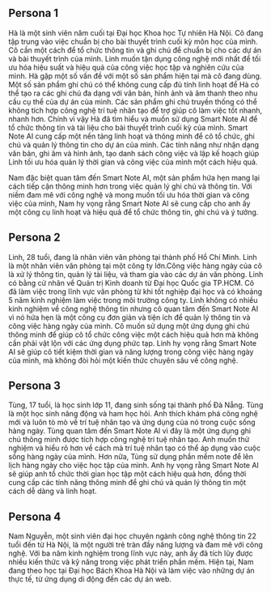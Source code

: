 ## Persona 1
Hà là một sinh viên năm cuối tại Đại học Khoa học Tự nhiên Hà Nội. Cô đang tập trung vào việc chuẩn bị cho bài thuyết trình cuối kỳ môn học của mình. Cô cần một cách để tổ chức thông tin và ghi chú để chuẩn bị cho các dự án và bài thuyết trình của mình. Linh muốn tận dụng công nghệ mới nhất để tối ưu hóa hiệu suất và hiệu quả của công việc học tập và nghiên cứu của mình.
Hà gặp một số vấn đề với một số sản phẩm hiện tại mà cô đang dùng. Một số sản phẩm ghi chú có thể không cung cấp đủ tính linh hoạt để Hà có thể tạo ra các ghi chú đa dạng với văn bản, hình ảnh và âm thanh theo nhu cầu cụ thể của dự án của mình. Các sản phẩm ghi chú truyền thống có thể không tích hợp công nghệ trí tuệ nhân tạo để trợ giúp cô làm việc tốt nhanh, nhanh hơn.
Chính vì vậy Hà đã tìm hiểu và muốn sử dụng Smart Note AI để tổ chức thông tin và tài liệu cho bài thuyết trình cuối kỳ của mình.
Smart Note AI cung cấp một nền tảng linh hoạt và thông minh để cô tổ chức, ghi chú và quản lý thông tin cho dự án của mình. Các tính năng như nhận dạng văn bản, ghi âm và hình ảnh, tạo danh sách công việc và lập kế hoạch giúp Linh tối ưu hóa quản lý thời gian và công việc của mình một cách hiệu quả.

Nam đặc biệt quan tâm đến Smart Note AI, một sản phẩm hứa hẹn mang lại cách tiếp cận thông minh hơn trong việc quản lý ghi chú và thông tin. Với niềm đam mê với công nghệ và mong muốn tối ưu hóa thời gian và công việc của mình, Nam hy vọng rằng Smart Note AI sẽ cung cấp cho anh ấy một công cụ linh hoạt và hiệu quả để tổ chức thông tin, ghi chú và ý tưởng.

## Persona 2
Linh, 28 tuổi, đang là nhân viên văn phòng tại thành phố Hồ Chí Minh. Linh là một nhân viên văn phòng tại một công ty lớn.Công việc hàng ngày của cô là xử lý thông tin, quản lý tài liệu, và tham gia vào các dự án văn phòng. Linh có bằng cử nhân về Quản trị Kinh doanh từ Đại học Quốc gia TP.HCM. Cô đã làm việc trong lĩnh vực văn phòng từ khi tốt nghiệp đại học và có khoảng 5 năm kinh nghiệm làm việc trong môi trường công ty.
Linh không có nhiều kinh nghiệm về công nghệ thông tin nhưng cô quan tâm đến Smart Note AI vì nó hứa hẹn là một công cụ đơn giản và tiện ích để quản lý thông tin và công việc hàng ngày của mình. Cô muốn sử dụng một ứng dụng ghi chú thông minh để giúp cô tổ chức công việc một cách hiệu quả hơn mà không cần phải vật lộn với các ứng dụng phức tạp. Linh hy vọng rằng Smart Note AI sẽ giúp cô tiết kiệm thời gian và năng lượng trong công việc hàng ngày của mình, mà không đòi hỏi một kiến thức chuyên sâu về công nghệ.

## Persona 3
Tùng, 17 tuổi, là học sinh lớp 11, đang sinh sống tại thành phố Đà Nẵng. Tùng là một học sinh năng động và ham học hỏi. Anh thích khám phá công nghệ mới và luôn tò mò về trí tuệ nhân tạo và ứng dụng của nó trong cuộc sống hàng ngày.
Tùng quan tâm đến Smart Note AI vì đây là một ứng dụng ghi chú thông minh được tích hợp công nghệ trí tuệ nhân tạo. Anh muốn thử nghiệm và hiểu rõ hơn về cách mà trí tuệ nhân tạo có thể áp dụng vào cuộc sống hàng ngày của mình.
Hơn nữa, Tùng sử dụng phần mềm note để lên lịch hàng ngày cho việc học tập của mình. Anh hy vọng rằng Smart Note AI sẽ giúp anh tổ chức thời gian học tập một cách hiệu quả hơn, đồng thời cung cấp các tính năng thông minh để ghi chú và quản lý thông tin một cách dễ dàng và linh hoạt.

## Persona 4 
Nam Nguyễn, một sinh viên đại học chuyên ngành công nghệ thông tin 22 tuổi đến từ Hà Nội, là một người trẻ tràn đầy năng lượng và đam mê với công nghệ. Với ba năm kinh nghiệm trong lĩnh vực này, anh ấy đã tích lũy được nhiều kiến thức và kỹ năng trong việc phát triển phần mềm. Hiện tại, Nam đang theo học tại Đại học Bách Khoa Hà Nội và làm việc vào những dự án thực tế, từ ứng dụng di động đến các dự án web.

























